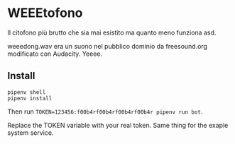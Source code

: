 # WEEEtofono

Il citofono più brutto che sia mai esistito ma quanto meno funziona asd.

weeedong.wav era un suono nel pubblico dominio da freesound.org modificato con Audacity. Yeeee.

## Install

```
pipenv shell
pipenv install
```

Then run `TOKEN=123456:f00b4rf00b4rf00b4rf00b4r pipenv run bot`.

Replace the TOKEN variable with your real token. Same thing for the exaple system service.
